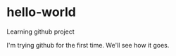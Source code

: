 # hello-world
Learning github project

I'm trying github for the first time. We'll see how it goes.
